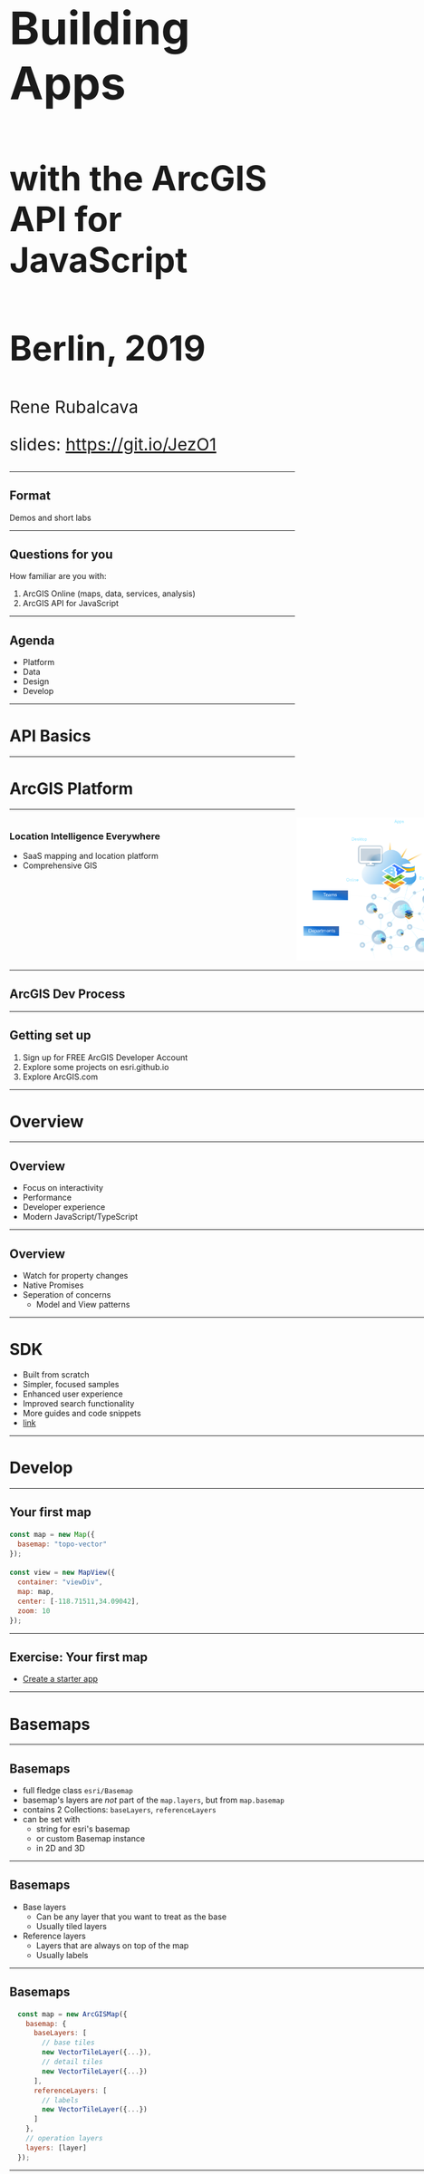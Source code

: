 <!-- .slide: class="title" -->

<!-- .slide: data-background="./images/bg-1.png" -->
<!-- .slide: class="title" -->

<h1 style="text-align: left; font-size: 80px;">Building Apps</h1>
<h2 style="text-align: left; font-size: 60px;">with the ArcGIS API for JavaScript</h2>
<h2 style="text-align: left; font-size: 60px;">Berlin, 2019</h2>
<p style="text-align: left; font-size: 30px;">Rene Rubalcava</p>
    <p style="text-align: left; font-size: 30px;">slides: <a href="https://git.io/JezO1" target="_blank">https://git.io/JezO1</a></p>

<!--
Learn how to use ArcGIS API for JavaScript to build high-performing, engaging web applications. This course introduces the classes available in the API and how to use them in a JavaScript-based web application. You will also learn how to enhance your applications by incorporating ready-to-use content and ArcGIS services.

Prerequisites: Students are expected to be fairly comfortable and experienced with the basics of the JavaScript language at least at the intermediate level.
-->

---

<!-- .slide: class="agenda" -->

## Format

Demos and short labs

---

## Questions for you

How familiar are you with:

1. ArcGIS Online (maps, data, services, analysis)
2. ArcGIS API for JavaScript

---

<!-- .slide: class="agenda" -->

## Agenda

- Platform
- Data
- Design
- Develop

---

<!-- .slide: class="section" -->

# API Basics

---

<!-- .slide: class="section" -->

# ArcGIS Platform

---

<div style="width: 100%; display: table;">
    <div style="display: table-row">
    <div style="width: 60%; float: left;"> 
   <h3> Location Intelligence Everywhere </h3>
   <ul>
  <li>SaaS mapping and location platform</li>
  <li>Comprehensive GIS</li>
</ul>
     </div>
    <div style="width: 40%; float: right;"> 
        <img src="images/platform.png" alt="Platform" >
    </div>
    
</div>

---

## ArcGIS Dev Process

---

## Getting set up

1. Sign up for FREE ArcGIS Developer Account
2. Explore some projects on esri.github.io
3. Explore ArcGIS.com

---

<!-- .slide: class="section" -->

# Overview

---

## Overview

- Focus on interactivity
- Performance
- Developer experience
- Modern JavaScript/TypeScript

---

## Overview

- Watch for property changes
- Native Promises
- Seperation of concerns
  - Model and View patterns

---

# SDK
- Built from scratch
- Simpler, focused samples
- Enhanced user experience
- Improved search functionality
- More guides and code snippets
- [link](https://developers.arcgis.com/javascript/)

---

<!-- .slide: class="section" -->

# Develop

---

## Your first map

```js
const map = new Map({
  basemap: "topo-vector"
});

const view = new MapView({
  container: "viewDiv",
  map: map,
  center: [-118.71511,34.09042],
  zoom: 10
});
```

---

## Exercise: Your first map

- [Create a starter app](https://developers.arcgis.com/javascript/latest/guide/create-a-starter-app/)

---

<!-- .slide: class="section" -->

# Basemaps

---

## Basemaps

- full fledge class `esri/Basemap`
- basemap's layers are _not_ part of the `map.layers`, but from `map.basemap`
- contains 2 Collections: `baseLayers`, `referenceLayers`
- can be set with
  - string for esri's basemap
  - or custom Basemap instance
  - in 2D and 3D

---

## Basemaps

- Base layers
  - Can be any layer that you want to treat as the base
  - Usually tiled layers
- Reference layers
  - Layers that are always on top of the map
  - Usually labels

---

## Basemaps

```js
  const map = new ArcGISMap({
    basemap: {
      baseLayers: [
        // base tiles
        new VectorTileLayer({...}),
        // detail tiles
        new VectorTileLayer({...})
      ],
      referenceLayers: [
        // labels
        new VectorTileLayer({...})
      ]
    },
    // operation layers
    layers: [layer]
  });
```

---

## Basemap
- `basemap` as a string, creation of the appropriated Basemap instance

```js
const map = new Map({
  basemap: 'topo'
});

map.basemap = 'streets';
```

- `basemap` as an instance of `Basemap`

```js
const map = new Map({/*...*/});

const toner = {
  baseLayers: [
    new WebTiledLayer({
      urlTemplate: '...'
    })
  ]
};

map.basemap = toner;
```

---

- `basemap` is loaded from a `WebMap`

```js
const map = new ArcGISMap({
  basemap: {
    portalItem: {
      id: "8d91bd39e873417ea21673e0fee87604"
    }
  }
});
```

---

## Basemaps

<iframe height="600" style="width: 100%;" scrolling="no" title="Basemap LayerList" src="https://codepen.io/odoe/embed/preview/QWWpxZv?height=300&theme-id=31222&default-tab=js,result" frameborder="no" allowtransparency="true" allowfullscreen="true">
  See the Pen <a href='https://codepen.io/odoe/pen/QWWpxZv'>Basemap LayerList</a> by Rene Rubalcava
  (<a href='https://codepen.io/odoe'>@odoe</a>) on <a href='https://codepen.io'>CodePen</a>.
</iframe>

---

## Exercise: Basemaps

- [Select a basemap](https://developers.arcgis.com/javascript/latest/guide/select-a-basemap/)

---

<!-- .slide: class="section" -->

# API Fundamentals

---

## Properties watching

- Direct benefits:
 - remove inconsistancies between constructor, getter, setter functions, events
 - one convention everywhere. _"just need to know what properties for a class"_
 - Single object constructor
 - Leaner SDK: we doc only the properties, the rest is convention

---

## Properties watching

```javascript
const map = new Map(...);
const view = new MapView({ map: map });

// watch for view scale updates
view.watch('scale', (newValue, oldValue, property, target) => {
  console.log(newValue, oldValue, property, target);
})

// chain watching
map.watch('basemap.title', (value) => {
  console.log(value);
});
map.basemap = 'topo';
```

---

- watchUtils

<iframe height='600' scrolling='no' title='watchUtils' src='//codepen.io/odoe/embed/preview/oeGmQN/?height=600&theme-id=31222&default-tab=js,result' frameborder='no' allowtransparency='true' allowfullscreen='true' style='width: 100%;'>See the Pen <a href='https://codepen.io/odoe/pen/oeGmQN/'>watchUtils</a> by Rene Rubalcava (<a href='https://codepen.io/odoe'>@odoe</a>) on <a href='https://codepen.io'>CodePen</a>.
</iframe>

---

## Unified Object Constructor

```js
require([
  'esri/Map',
  'esri/Basemap',
  'esri/core/Collection',
  'esri/layers/TileLayer'
],
function(
  Map,
  Basemap,
  Collection,
  TileLayer
) {
  const map = new Map({
    basemap: new Basemap({
      baseLayers: new Collection([
        new TileLayer({ url: url })
      ])
    })
  });
});
```

---

## Autocast

```js
require([
  'esri/Map',
  'esri/layers/TileLayer',
  'esri/views/MapView'
],
function(
  Map,
  TileLayer,
  MapView
) {
  const map = new Map({
    basemap: {
      baseLayers: [
        new TileLayer({ url: url })
      ]
    }
  });

  const view = new MapView({
    map: map,
    container: 'viewDiv',

    extent: {
      xmin: -180, xmax: 180,
      ymin: -80, ymax: -80,
      spatialReference: 4326
    }
  });
});
```

---

## Autocast

```js
  // 3.x
  new SimpleMarkerSymbol(SimpleMarkerSymbol.STYLE_SQUARE, 10,
    new SimpleLineSymbol(SimpleLineSymbol.STYLE_SOLID,
    new Color([255,0,0]), 4),
    new Color([255,255,255,0.25]));

  // 4.x
  {
    type: "simple",
    style: 'square',
    color: 'red',
    size: 10,

    outline: {
      color: 'rgba(255, 255, 255, 0.5)'
      width: 4
    }
  };
```

---

## More Autocast

```js
const marker = {
  type: "simple-marker",
  style: 'square',
  color: 'red',
  size: 10,

  outline: {
    color: 'rgba(255, 255, 255, 0.5)'
    width: 4
  }
};

const pointGraphic = new Graphic({
  geometry: {
    type: "point", // autocasts as new Point()
    longitude: -71.2643,
    latitude: 42.0909
  },
  symbol: marker // autocasts as new SimpleMarkerSymbol()
});
```

---

## Collection

 - Array-_like_ Container
 - in house methods `add` / `remove` ...
 - array methods `forEach` / `map` ...
 - newer array methods `find` / `findIndex`...
 - used for layers, used for layers in Basemap, used for graphics...

```js
const collection = new Collection([1, 2, 3]);
collection.add(5);
collection.addMany([6, 7]);
collection.forEach((item) => {
  console.log(item);
});
const even = collection.filter((item) => {
  return (item % 2) === 0;
});
collection.forEach((item) => {
  console.log(item);
});
```

---

## Collection

 - Emit `"change"` events when something is added/removed/moved

```js
const collection = new Collection([1, 2, 3]);
collection.on("change", (event) => {
  console.log("added", event.added);
  console.log("moved", event.moved);
  console.log("removed", event.removed);
});
collection.add(5);
collection.addMany([6, 7]);
collection.shift();
collection.pop();
```

---

## Collection

 - Autocasting Support

```js
const PointCollection = Collection.ofType(Point);
const pointCollection = new PointCollection();

pointCollection.add([-100,40]);
pointCollection.add({ x: -100, y: 41 });


const point = pointCollection.getItemAt(0);
//point.x = -100; point.y = 40
```

---

## Collection

<iframe height='600' scrolling='no' title='Collection' src='//codepen.io/odoe/embed/preview/MQWLwO/?height=600&theme-id=31222&default-tab=js,result' frameborder='no' allowtransparency='true' allowfullscreen='true' style='width: 100%;'>See the Pen <a href='https://codepen.io/odoe/pen/MQWLwO/'>Collection</a> by Rene Rubalcava (<a href='https://codepen.io/odoe'>@odoe</a>) on <a href='https://codepen.io'>CodePen</a>.
</iframe>

---

<!-- .slide: class="section" -->


# Layers and LayerViews

- Number of layers you could use
- FeatureLayer most prominent
  - Highly optimized
- Entire Map is WebGL

---

## Layers
- `map.layers` contains operational layers
- `map.allLayers` contains all layers including basemaps
- Similar to `Map` and `View`, `Layer` contains features and how to draw, but rendered with `LayerView`

---

## GraphicsLayer
- Simplest layer to work with
- A "bag-o-graphics"
- Does not support renderers

---

## GraphicsLayer
```js
const graphicsLayer = new GraphicsLayer({
  graphics: [graphic1, graphic2, graphic3]
});

// add a single graphic
graphicsLayer.add(graphic4);
// add an array of graphics
graphicsLayer.addMany([graphic5, graphic6, graphic7]);
```

---

## GraphicsLayer - create a Graphic
```js
const graphic = new Graphic({
  attributes: {
    id: 1,
    city: "Los Angeles"
  },
  geometry: {
    type: "point",
    x: xValue,
    y: yValue
  },
  symbol: {
    type: 'simple-marker',
    style: 'circle',
    color: 'red',
    size: 10,
    outline: {
      color: 'rgba(255, 255, 255, 0.5)'
      width: 4
    }
  },
  popupTemplate: {
    title: "My Awesome Graphic!",
    content: "{*}" // display all fields
  }
});
// add it to graphicsLayer
graphicsLayer.add(graphic);
```

---

## FeatureLayer
- Versatile and widely used in ArcGIS Platform
- Supports renderers
- Can be queried
- Feature Tiles and optimized cache

---

## FeatureLayer
```javascript
// Create via URL
const featureLayer = new FeatureLayer({
  url: "http://services6.arcgis.com/m3L8QUZ93HeaQzKv/arcgis/rest/services/BeerAndBurgerJoints/FeatureServer/0"
});
// Create via a Portal item
const featureLayer = new FeatureLayer({
  portalItem: {
    id: "b126510e440744169943fd8ccc9b0c4e"
  }
});
```

---

## FeatureLayer - FeatureCollection

```javascript
const featureLayer = new FeatureLayer({
  objectIdField: "item_id",
  geometryType: "point",
  // Define the fields of the graphics in the FeatureLayer
  fields: [{
    name: "item_id",
    alias: "Item ID",
    type: "oid"
  }, {
    name: "description",
    alias: "Description",
    type: "string"
  }, {
    name: "title",
    alias: "Title",
    type: "string"
  }],
  // Define a renderer for the layer
  renderer: {
    type: "simple",
    symbol: {
      type: 'simple-marker',
      style: 'circle',
      color: 'red',
      size: 10,
      outline: {
        color: 'rgba(255, 255, 255, 0.5)'
        width: 4
      }
    }
  },
  popupTemplate: {
    title: "{title}",
    content: "{description}"
  },
  // This is a collection of Graphics
  source: [graphic1, graphic2, graphic3]
});
```

---

## FeatureLayer - Improved Performance
- WebGL and Optimized Fetching of Data

---

## FeatureLayer - Optimized Fetching of Data
![webgl tiles](./images/featurelayer-webgl-tiles.png)

---

## FeatureLayer - WebGL
- Combined with WebGL, _big boost in performance_
- Display hundres of thousands of features

---

<iframe height='600' scrolling='no' title='WebGL FeatureLayer' src='//codepen.io/odoe/embed/preview/zEOZKz/?height=600&theme-id=31222&default-tab=js,result' frameborder='no' allowtransparency='true' allowfullscreen='true' style='width: 100%;'>See the Pen <a href='https://codepen.io/odoe/pen/zEOZKz/'>WebGL FeatureLayer</a> by Rene Rubalcava (<a href='https://codepen.io/odoe'>@odoe</a>) on <a href='https://codepen.io'>CodePen</a>.
</iframe>

---

## Exercise - Add layers to a map

- [Add layers to a map](https://developers.arcgis.com/javascript/latest/guide/add-layers-to-a-map/)

---

## CSVLayer
```js
const url = "http://earthquake.usgs.gov/earthquakes/feed/v1.0/summary/2.5_week.csv";
urlUtils.addProxyRule({
 urlPrefix: "earthquake.usgs.gov",
 proxyUrl: "/proxy/proxy.php"
});

const csvLayer = new CSVLayer({
 url: url,
 copyright: "USGS Earthquakes"
});
map.add(csvLayer);
```

---

<iframe height='600' scrolling='no' title='CSVLayer' src='//codepen.io/odoe/embed/preview/ZRKaJN/?height=600&theme-id=31222&default-tab=html,result' frameborder='no' allowtransparency='true' allowfullscreen='true' style='width: 100%;'>See the Pen <a href='https://codepen.io/odoe/pen/ZRKaJN/'>CSVLayer</a> by Rene Rubalcava (<a href='https://codepen.io/odoe'>@odoe</a>) on <a href='https://codepen.io'>CodePen</a>.
</iframe>

---

## GroupLayer
- Ability to organize layers
- Can customize layer visibility

---

## GroupLayer

<iframe height='600' scrolling='no' title='WatLayers' src='//codepen.io/odoe/embed/preview/JrdXqe/?height=300&theme-id=31222&default-tab=js,result&embed-version=2' frameborder='no' allowtransparency='true' allowfullscreen='true' style='width: 100%;'>See the Pen <a href='https://codepen.io/odoe/pen/JrdXqe/'>WatLayers</a> by Rene Rubalcava (<a href='https://codepen.io/odoe'>@odoe</a>) on <a href='https://codepen.io'>CodePen</a>.
</iframe>

---

## ImageryLayer

- For displaying Image Services
- Support for [pixel filtering](https://developers.arcgis.com/javascript/latest/api-reference/esri-layers-ImageryLayer.html#pixelFilter), [rendering rules](https://developers.arcgis.com/javascript/latest/api-reference/esri-layers-ImageryLayer.html#renderingRule), and [mosaic rules](https://developers.arcgis.com/javascript/latest/api-reference/esri-layers-ImageryLayer.html#mosaicRule)

---

## ImageryLayer - Simple

```js
const layer = new ImageryLayer({
  url: "https://sampleserver6.arcgisonline.com/arcgis/rest/services/NLCDLandCover2001/ImageServer",
  format: "jpgpng" // server exports in either jpg or png format
});
```

---

## ImageryLayer - Pixel Filter

```js
function colorize(pixelData) {
  if (pixelData === null || pixelData.pixelBlock === null ||
    pixelData.pixelBlock.pixels === null) {
    return;
  }
  // The pixelBlock stores the values of all pixels visible in the view
  pixelBlock = pixelData.pixelBlock;
  // Get the min and max values of the data in the current view
  minValue = pixelBlock.statistics[0].minValue;
  maxValue = pixelBlock.statistics[0].maxValue;
  // The pixels visible in the view
  const pixels = pixelBlock.pixels;
  // The number of pixels in the pixelBlock
  const numPixels = pixelBlock.width * pixelBlock.height;
  // Calculate the factor by which to determine the red and blue
  // values in the colorized version of the layer
  factor = 255.0 / (maxValue - minValue);
  // Get the pixels containing temperature values in the only band of the data
  const tempBand = pixels[0];
  // Create empty arrays for each of the RGB bands to set on the pixelBlock
  const rBand = [];
  const gBand = [];
  const bBand = [];
  // Loop through all the pixels in the view
  for (i = 0; i < numPixels; i++) {
    // Get the pixel value (the temperature) recorded at the pixel location
    const tempValue = tempBand[i];
    // Calculate the red value based on the factor
    const red = (tempValue - minValue) * factor;
    // Sets a color between blue (coldest) and red (warmest) in each band
    rBand[i] = red;
    gBand[i] = 0;
    bBand[i] = 255 - red;
  }
  // Set the new pixel values on the pixelBlock
  pixelData.pixelBlock.pixels = [rBand, gBand, bBand];
  pixelData.pixelBlock.pixelType = "U8"; // U8 is used for color
}
```

---

## ImageryLayer - Mosaic Rule & Rendering Function

```js
const rf = new RasterFunction({
  functionName: "None" // let's us access temperature value per pixel
});

const dimInfo = []; // Define dimensional definition as array

// Multidimensional information of image service can be viewed at thisService/multiDimensionalInfo
// DEPTH: show only temperatures at sea surface
dimInfo.push(new DimensionalDefinition({
  variableName: "water_temp",
  dimensionName: "StdZ", // Water depth
  values: [0], // Sea surface or 0ft
  isSlice: true
}));
// TIME: only show temperatures for the week of April 7, 2014
dimInfo.push(new DimensionalDefinition({
  variableName: "water_temp",
  dimensionName: "StdTime", // time temp was recorded
  values: [1396828800000], // Week of April 7, 2014
  isSlice: true
}));

const mr = new MosaicRule({
  multidimensionalDefinition: dimInfo
});
```

---

## ImageryLayer - Put it together

```js
const layer = new ImageryLayer({
  url: url,
  renderingRule: rf,
  pixelFilter: colorize,
  mosaicRule: mr,
  // The popup will display the temperature at the clicked location
  popupTemplate: {
    title: "Sea Surface Temperature",
    content: "{Raster.ServicePixelValue}° Celsius"
  }
});
```

---

## MapImageLayer

- Display layers and sublayers from Map Services
- Map Service can export map image given a bounding box
- Simplified API for dynamic layer infos
  - sublayers

---

## MapImageLayer

```javascript
const layer = new MapImageLayer({
  url: "https://sampleserver6.arcgisonline.com/arcgis/rest/services/USA/MapServer",
  sublayers: [
  {
    id: 0,
    visible: true
  },
  {
    id: 1,
    visible: true
  },
  {
    id: 2,
    visible: true,
    definitionExpression: "pop2000 > 1000000"
  },
  {
    id: 3,
    visible: false
  }]
});
```

---

## MapImageLayer

<iframe height='600' scrolling='no' title='4.5 - MapImageLayer' src='//codepen.io/odoe/embed/preview/eGVeWY/?height=300&theme-id=31222&default-tab=js,result&embed-version=2' frameborder='no' allowtransparency='true' allowfullscreen='true' style='width: 100%;'>See the Pen <a href='https://codepen.io/odoe/pen/eGVeWY/'>4.5 - MapImageLayer</a> by Rene Rubalcava (<a href='https://codepen.io/odoe'>@odoe</a>) on <a href='https://codepen.io'>CodePen</a>.
</iframe>

---

## MapImageLayer

- Increibly powerful and flexible
- Simplified API makes it easy to use
- Fast for large datasets

---

## TileLayer

- For _cached_ map services
- Faster than `MapImageLayer`
- Not dynamic

---

## TileLayer

```js
const transportationLyr = new TileLayer({
  url: "https://server.arcgisonline.com/ArcGIS/rest/services/Reference/World_Transportation/MapServer",
  id: "streets",
  visible: false
});
```

---

## WebTileLayer

- For use with _non-ArcGIS_ Server map tiles
- Define the `level`, `column`, and `row` for map tiles

---

## WebTileLayer

```js
const tiledLayer = new WebTileLayer({
  urlTemplate: "http://{subDomain}.tile.stamen.com/toner/{level}/{col}/{row}.png",
  subDomains: ["a", "b", "c", "d"],
  copyright: "Map tiles by <a href=\"http://stamen.com/\">Stamen Design</a>, " +
    "under <a href=\"http://creativecommons.org/licenses/by/3.0\">CC BY 3.0</a>. " +
    "Data by <a href=\"http://openstreetmap.org/\">OpenStreetMap</a>, " +
    "under <a href=\"http://creativecommons.org/licenses/by-sa/3.0\">CC BY SA</a>."
});
```

---

<iframe height='600' scrolling='no' title='WebTileLayer' src='//codepen.io/odoe/embed/preview/boXKjP/?height=600&theme-id=31222&default-tab=js,result' frameborder='no' allowtransparency='true' allowfullscreen='true' style='width: 100%;'>See the Pen <a href='https://codepen.io/odoe/pen/boXKjP/'>WebTileLayer</a> by Rene Rubalcava (<a href='https://codepen.io/odoe'>@odoe</a>) on <a href='https://codepen.io'>CodePen</a>.
</iframe>

---

## VectorTileLayer

- Similar to `WebTileLayer`, but with vector data, not raster data
- Served in `.pbf` format
- Three parts
  - tiles
  - style file
  - index file

---

## VectorTileLayer

- Style file contains URL info for tiles, sprites, and glyphs

```js
const vtlLayer = new VectorTileLayer({
  // URL to the style of vector tiles
  url: "https://www.arcgis.com/sharing/rest/content/items/bf79e422e9454565ae0cbe9553cf6471/resources/styles/root.json"
});
```

---

## LayerViews

- `LayerViews` renders the layers on the view.
- [LayerView](https://developers.arcgis.com/javascript/latest/api-reference/esri-views-layers-LayerView.html) has limited API so far.
- give info about layer rendering
 - 3.x: `Layer.suspended` now `LayerView.suspended` 
- will give access to data displayed on the screen
 - Features
 - Elevation data
- ability to override properties from the layer
 - visibility
 - renderer
 - ...

---

## LayerViews

- access a layerview with [`View.whenLayerView()`](https://developers.arcgis.com/javascript/latest/api-reference/esri-views-View.html#whenLayerView) 

```js
  const map = new Map({
    basemap: 'topo'
  });
  const mapView = new MapView({
    map: map,
    container: 'mapDiv'
  });

  const layer = new FeatureLayer(...)
  map.add(layer);

  view.whenLayerView(layer)
    .then(layerView => {
      layerView.visible = false
    });
```
- or [`View.allLayerViews`](https://developers.arcgis.com/javascript/latest/api-reference/esri-views-View.html#allLayerViews) 

---

## LayerViews

- FeatureLayer and LayerViews can be queried
- `featureLayer.queryFeatures()` - query features on the service
- `featureLayerView.queryFeatures()` - query features displayed in the view

---

## LayerViews

```js
view.whenLayerView(fLayer)
.then(function(layerView) {
  const query = new Query();
  query.geometry = view.extent;
  layerView.queryFeatures(q).then(features => {
    // do something with features
  });
});
```

---

<!-- .slide: class="section" -->

## [Query LayerView - Exercise](https://codepen.io/odoe/pen/KXYrQx?editors=0010)

## [Query LayerView - Solution](https://codepen.io/odoe/pen/vJdVpQ?editors=0010)

---

<!-- .slide: class="section" -->

# Visualizations

---

## Basic Visualizations

- `SimpleRenderer` for basic visualizations

```js
const citiesRenderer = {
  type: "simple",
  symbol: {
    type: "simple",
    size: 10,
    color: "#FF4000",
    outline: {
      color: [255, 64, 0, 0.4],
      width: 7
    }
  })
};
```

---

- Unique Values

<iframe height='600' scrolling='no' title='unique-values' src='https://developers.arcgis.com/javascript/latest/sample-code/sandbox/index.html?sample=visualization-location-types' frameborder='no' allowtransparency='true' allowfullscreen='true' style='width: 100%;'>
</iframe>

---

- Class Breaks

<iframe height='600' scrolling='no' title='class-breaks' src='https://developers.arcgis.com/javascript/latest/sample-code/sandbox/index.html?sample=visualization-classbreaks' frameborder='no' allowtransparency='true' allowfullscreen='true' style='width: 100%;'>
</iframe>

---

- SmartMapping Class Breaks

<iframe height='600' scrolling='no' title='smartmapping-class-breaks' src='https://developers.arcgis.com/javascript/latest/sample-code/sandbox/index.html?sample=visualization-sm-classbreaks' frameborder='no' allowtransparency='true' allowfullscreen='true' style='width: 100%;'>
</iframe>

---

- SmartMapping Relationship

<iframe height='600' scrolling='no' title='smartmapping-relationship' src='https://developers.arcgis.com/javascript/latest/sample-code/sandbox/index.html?sample=visualization-sm-relationship' frameborder='no' allowtransparency='true' allowfullscreen='true' style='width: 100%;'>
</iframe>

---

- Arcade

<iframe height='600' scrolling='no' title='arcade' src='https://developers.arcgis.com/javascript/latest/sample-code/sandbox/index.html?sample=visualization-arcade' frameborder='no' allowtransparency='true' allowfullscreen='true' style='width: 100%;'>
</iframe>

---

<!-- .slide: class="section" -->

## Exercise - Visualizations

 -[Style a FeatureLayer](https://developers.arcgis.com/labs/develop/javascript/style-a-feature-layer/)

---

<!-- .slide: class="section" -->

# Popup / Feature Widget

---

## Popups

- First entry point to detailed data

```js
// basic popup
const featureLayer = new FeatureLayer({
  url: "https://sampleserver6.arcgisonline.com/arcgis/rest/services/Census/MapServer/3",
  outFields: ["*"],
  popupTemplate: {
    title: "Name: {STATE_NAME}",
    // bad habit, be more specific
    // to be more performant
    content: "{*}"
  }
});
```

---

## Popups - Fields and Aliases

- First entry point to detailed data

```js
content: [
  {
    type: "fields",
    fieldInfos: [
      {
        fieldName: "POP2000",
        visible: true,
        label: "Population for year 2000",
        format: {
          places: 0,
          digitSeparator: true
        }
      },
      {
        fieldName: "POP2007",
        visible: true,
        label: "Population for year 2007",
        format: {
          places: 0,
          digitSeparator: true
        }
      }  
    ]
  }
]
```

---

## Popups - Fields and Aliases

- Format dates

```js
{
  fieldName: "FAKEDATE",
  visible: true,
  label: "Fake Date Field",
  format: {
    dateFormat: "short-date"
  }
}
```

---

## Popups - Fields and Aliases

- Custom content

```js
const featureLayer = new FeatureLayer({
  url: "https://sampleserver6.arcgisonline.com/arcgis/rest/services/Census/MapServer/2",
  outFields: ["*"],
  popupTemplate: {
    title: "Name: {STATE_NAME}",
    content: `
      <section>
        <h4>{STATE_ABBR}</h4>
        <hr />
        <ul>
          <li>Year 2000 Pop: {POP2000}</li>
          <li>Year 2007 Pop: {POP2007}</li>
          <li>Total Households: {HOUSEHOLDS}</li>
        </ul>
      </section>
    `
  }
});
```

---

## Popups - MediaInfos

- Charts

```js
{
  type: "media",
  mediaInfos: [
    {
      title: "<b>Population</b>",
      type: "column-chart",
      caption: "",
      value: {
        theme: "BlueDusk",
        fields: [ "POP2000", "POP2007" ]
      }
    }
  ]
}
```

---

## Popups - Custom actions

```js
// PopupTemplate
{
  title: '{Name}',
  content: '{*}',
  actions: [{
      id: 'alcohol-details',
      className: 'esri-icon-description',
      title: 'Events'
  }]
}
```

---

## Popups - Custom actions

```js
view.popup.viewModel.on("trigger-action", function(event) {
  const action = event.action;
  if (action.id === "customer-details") {
    const attributes = view.popup.viewModel.selectedFeature.attributes;
    const customerGroup = attributes.CUSTOMER_GROUP;
    esriRequest(customAPIURL, {
      query: {
        group: customerGroup
      },
      responseType: "json"
    })
    .then(function(response ) {
      // parse response data and update popup content
    })
    .otherwise(function() {
      console.log(error);
    });
  }
});
```
---

## Popups - Asynchronous

```js
  const countiesLayer = new FeatureLayer({
    ...
    popupTemplate: {
      title: "County of {NAME}",
      content() {
        return asynchronousMethod();
      }
    }
  });
```

---

<iframe height='600' scrolling='no' title='Popup Content with Promise' src='//codepen.io/odoe/embed/preview/yRvEMW/?height=600&theme-id=31222&default-tab=js,result' frameborder='no' allowtransparency='true' allowfullscreen='true' style='width: 100%;'>See the Pen <a href='https://codepen.io/odoe/pen/yRvEMW/'>Popup Content with Promise</a> by Rene Rubalcava (<a href='https://codepen.io/odoe'>@odoe</a>) on <a href='https://codepen.io'>CodePen</a>.
</iframe>

---

## Feature Widget

---

<iframe height="600" style="width: 100%;" scrolling="no" title="Feature Widget Fun" src="https://codepen.io/odoe/embed/preview/XPgeyg?height=600&theme-id=31222&default-tab=js,result" frameborder="no" allowtransparency="true" allowfullscreen="true">
  See the Pen <a href='https://codepen.io/odoe/pen/XPgeyg'>Feature Widget Fun</a> by Rene Rubalcava
  (<a href='https://codepen.io/odoe'>@odoe</a>) on <a href='https://codepen.io'>CodePen</a>.
</iframe>

---

<!-- .slide: class="section" -->

# Exercise - Configure a Popup

- [Configure a Popup](https://developers.arcgis.com/javascript/latest/guide/configure-pop-ups/)

---

## Promises

- All asynchronous methods return a promise, less [events](https://developers.arcgis.com/javascript/jsapi/querytask-amd.html#events)
- The basic pattern looks like this:

```js
  someAsyncFunction()
    .then(resolvedVal => {
      //This is called when the promise resolves
      console.log(resolvedVal);  //logs the value the promise resolves to
    })
    .catch(error => {
      //This function is called when the promise is rejected
      console.error(error);  //logs the error message
    })
```

---

## Promises

- Classes may be Promise
 - Load resources
 - Asychronously initialized `Layer`, `WebMap`, `WebScene`, `View`
 - `view.then()` replaces `map.on('load', ...)`

```js
const map = new Map({...})

view = new SceneView({
  map: map,
  //...
});

view.when(() => {
  // the view is ready to go
});
```

---

## Promises

```js
view.when(() => {
  return view.whenLayerView(map.findLayerById("awesomeLayer"));
})
.then(layerView => {
  return watchUtils.whenFalseOnce(layerView, "updating");
})
.then(({ target: layerView })=> {
  return layerView.queryFeatures();
})
.then(doSomethingWithFeatures)
.catch(errorHandler);
```

---

# Query FeatureLayer

---

## Queries

- `layer.queryFeatures()` sends request to service (could be more accurate)
- `layerView.queryFeatures()` uses local data to make requests (faster)

---

## Queries

```js
// get query with filters already defined
const query = layer.createQuery();
query.where = whereClause;
layer.queryFeatures(query);
```

---

## Queries

- Client-side SQL engine
- Support for basic queries and statistical queries
  - Support for [having](https://developers.arcgis.com/javascript/latest/api-reference/esri-tasks-support-Query.html#having) conditional clause
- Same queries can be used for services or local

---

```js
query.outStatistics = [{
  onStatisticField: "CUSTOMERS",
  outStatisticFieldName: "avg_customers",
  statisticType: "avg"
}, {
  onStatisticField: "RATING",
  outStatisticFieldName: "min_rating",
  statisticType: "min"
}, {
  onStatisticField: "1=1",
  outStatisticFieldName: "total_businesses",
  statisticType: "count"
}];
query.groupByFieldsForStatistics = [ "region" ];
query.having = "AVG(CUSTOMERS) >= 1,000 AND MIN(RATING) >= 3";

// query the above stats for all regions where
// the average number of daily customers per business is
// greater than 1,000 and the minimum customer rating
// for a business within the region is 3
layer.queryFeatures(query).then(displayResults);
```

---

<!-- .slide: class="section" -->

# Exercise - Query a FeatureLayer

- [Query a FeatureLayer](https://developers.arcgis.com/labs/develop/javascript/query-a-feature-layer/)

---

# Filter/Effects

- [FeatureFilter](https://developers.arcgis.com/javascript/latest/api-reference/esri-views-layers-support-FeatureFilter.html)
- [FeatureEffect](https://developers.arcgis.com/javascript/latest/api-reference/esri-views-layers-support-FeatureEffect.html)

---

## FeatureFilter

- Allow you to apply filters to client side data in layerviews
- API looks like a Query, but only applies to client-side data
- Performant
- Powerful for interactive applications

---

```js
featureLayerView.filter = new FeatureFilter({
  where: "percentile >= 30",
  geometry: filterPolygon,
  spatialRelationship: "contains",
  distance: 10,
  units: "miles"
});
```

---

## FeatureEffect

- Use with FeatureFilter to emphasize/deemphasize features
- Can include or exclude results, or _both_
- Take interactive applications to new level
- Effects based on [CSS filters](https://developer.mozilla.org/en-US/docs/Web/CSS/filter)

---

```js
// apply feature effect to features that do not
// meet the filter requirements
 featureFilter = {
  // autocasts to FeatureFilter
  geometry: filterGeometry,
  spatialRelationship: geometryRel,
  distance: distance,
  units: unit
};
// set effect on excluded features
// make them gray and transparent
if (featureLayerView) {
  featureLayerView.effect = {
    filter: featureFilter,
    excludedEffect: "grayscale(100%) opacity(30%)"
  }
}
```

---

## Feature Widget Filter Fun

<iframe height="600" style="width: 100%;" scrolling="no" title="Tooltip, Filter, and Effect" src="https://codepen.io/odoe/embed/preview/eoOvPj?height=600&theme-id=31222&default-tab=js,result" frameborder="no" allowtransparency="true" allowfullscreen="true">
  See the Pen <a href='https://codepen.io/odoe/pen/eoOvPj'>Tooltip, Filter, and Effect</a> by Rene Rubalcava
  (<a href='https://codepen.io/odoe'>@odoe</a>) on <a href='https://codepen.io'>CodePen</a>.
</iframe>

---

## Exercise - Filter a FeatureLayer

- [Filter a FeatureLayer](https://developers.arcgis.com/javascript/latest/guide/filter-a-feature-layer/)

---

<!-- .slide: class="section" -->

# Portal API

---

## Portal API

- [redesigned API](https://developers.arcgis.com/javascript/latest/api-reference/esri-portal-Portal.html)
- access portal information: basemaps, featuring content
- query items, users, groups
- loading items like layers, webmap and webscene
- creating, deleting and updating items

---

## Portal API

```js
const portal = new Portal();

// Setting authMode to immediate signs the user in once loaded
portal.authMode = 'immediate';

// Once loaded, user is signed in
portal.load()
  .then(() => {
    // Create query parameters for the portal search
    const queryParams = new PortalQueryParams({
      query: 'owner:' + portal.user.username,
      sortField: 'numViews',
      sortOrder: 'desc',
      num: 20
    });

    // Query the items based on the queryParams created from portal above
    portal.queryItems(queryParams).then(createGallery);
  });
```

- [demo](https://developers.arcgis.com/javascript/latest/sample-code/sandbox/sandbox.html?sample=portalitem-dragndrop)

---

## Portal API

```js
const promise = Layer.fromPortalItem({
  portalItem: {
    id: '8444e275037549c1acab02d2626daaee',
    portal: {
      url: 'https://myorg.maps.argis.com'
    }
  }
})
.then(layer => {
  // Adds the layer to the map once it loads
  map.add(layer);
})
.otherwise(error => {
  //handle the error
});
```

- [Sample](https://developers.arcgis.com/javascript/latest/sample-code/sandbox/sandbox.html?sample=layers-portal)

---

## Exercise - Add layer by portal item

- [Add a layer from an item](https://developers.arcgis.com/javascript/latest/guide/add-a-layer-from-an-item/)

---

## Loadable

- brings better control, and scheduling of loading resources.
- extension of `esri/core/Promise`
- in 3.x, instanciating a layer loads it. in 4.x, it's an explicit call
- the views automatically loads the map and its layers

---

## Loadables

- `WebMap` / `WebScene` need to load:
 - the portal item
 - the layer module
 - the layer's item
- `MapView` / `SceneView` need to load:
 - the map
 - the layers

---

In a single page application, get a feature from a FeatureLayer from a WebMap without displaying it, ASAP!

```js
  const webmap = new WebMap({
    portalItem: {
      id: 'affa021c51944b5694132b2d61fe1057'
    }
  });

  webmap.load()
    .then(() => {
      return webmap.getLayer('myFeatureLayerId').load();
    })
    .then(featureLayer => {
      return featureLayer.queryFeatures({
        where: 'OBJECTID = 1'
      });
    })
    .then(({ features }) => {
      displayDetails(features[0]);
    })
    .catch(error => {
      console.error(error);
    });
```

---

<!-- .slide: class="section" -->

# [Create a 2D Map](https://developers.arcgis.com/labs/javascript/add-layers-to-a-map/index.html)
 - Same exercise as before
 - Watch for view center to change

---

<!-- .slide: class="section" -->

# Map and View architecture

---


## Map and View architecture

- One of the starting point of 4: bring 3D
- Completely different rendering system
- Isolate the 2D rendering from the 3D one

---

## Map and View architecture

![Map&View](images/api-diagram-0b.png)

---

## Map and View architecture

![Map&View](images/api-diagram-1.png)

---

## Map and View architecture

![Map&View](images/api-diagram-2.png)

---

## MapView and SceneView - multiple views

```js
  const map = new Map({
    basemap: 'topo',
    layers: [
      new ArcGISDynamicLayer(...)
    ]
  });

  const mapView = new MapView({
    map: map,
    container: 'mapDiv'
  });

  const sceneView = new SceneView({
    map: map,
    container: 'sceneDiv'
  });
```

---

## WebMaps

- Create directly from a WebMap id
- Using new `WebMap` module

---

## WebMaps

```js
const webmap = new WebMap({
  portalItem: {
    id: "2dfaf8bdb45a4dcf8511a849e4583873"
  }
});

const view = new MapView({
  map: webmap,
  container: "viewDiv"
});
```

---

## WebMaps

- Maps are just containers of data
- No display capabilities
- Can load data before it is displayed
- Can have multiple WebMaps, lazy-load as needed

---

## WebMaps

```javascript
const webmap = new WebMap({
  portalItem: {
    id: "f2e9b762544945f390ca4ac3671cfa72"
  }
});

webmap.load().then(function() {
  const layer = webmap.layers.find(x => {
    return x.id.indexOf("Accidental_Deaths") > -1;
  });
  layer.definitionExpression = "Population > 10000"
  const view = new MapView({
    map: webmap,
    container: "viewDiv"
  });
});
```

---

<iframe height='600' scrolling='no' title='WebMap Load' src='//codepen.io/odoe/embed/preview/VEyVbq/?height=600&theme-id=31222&default-tab=js,result' frameborder='no' allowtransparency='true' allowfullscreen='true' style='width: 100%;'>See the Pen <a href='https://codepen.io/odoe/pen/VEyVbq/'>WebMap Load</a> by Rene Rubalcava (<a href='https://codepen.io/odoe'>@odoe</a>) on <a href='https://codepen.io'>CodePen</a>.
</iframe>

---

## WebMaps

```javascript
const webmapids = [
  "e691172598f04ea8881cd2a4adaa45ba",
  "f2e9b762544945f390ca4ac3671cfa72"
];

// create an array of WebMaps
const webmaps = webmapids.map(webmapid =>  {
  return new WebMap({
    portalItem: {
      id: webmapid
    }
  });
});
```

- [sample](https://developers.arcgis.com/javascript/latest/sample-code/sandbox/sandbox.html?sample=webmap-switch)

---

## Exercise - Display a WebMap

- [Display a WebMap](https://developers.arcgis.com/javascript/latest/guide/display-a-web-map/)
 - also watch for the view center to change
 - have fun watching for other properties to change
---

## WebScene specific - `slides`
- created with the webscene viewer
- store layers visibility, camera, environment

```js
// slides from webscene's presentation
const slides = scene.presentation.slides;

// create a clickable thumbnails
slides.forEach(slide =>  {
  const thumb = new Slide({
    slide: slide
  });
  thumb.on('click', () => {
    // apply the slide on the view
    slide.applyTo(view);
  });
  slidesDiv.appendChild(thumb.domNode);
});

```

---

## WebScene specificities - `viewingMode`
- visualize `global` or `local` scenes
- `local` scenes are best for projected data and underground display

```js
const view = new SceneView({
  
  viewingMode: 'local',

  clippingArea: {
    xmin: ...
    ymin: ...
    xmin: ...
    ymin: ...
    spatialReference: ...
  },

  map: new WebScene(...)
});

```

- [sample](https://developers.arcgis.com/javascript/latest/sample-code/sandbox/sandbox.html?sample=scene-local)

---

<!-- .slide: class="section" -->

# Scenes

---

## WebScenes

- [Author and Publish Scenes in Pro](http://pro.arcgis.com/en/pro-app/help/mapping/map-authoring/author-a-web-scene.htm)
- Modify Publish Scenes in [SceneViewer](https://www.arcgis.com/home/webscene/viewer.html)

---

## WebScenes

```js
const scene = new WebScene({
  portalItem: {
    id: "082c4fd545104f159db39da11ea1e675"
  }
});

const view = new SceneView({
  map: scene,
  container: "viewDiv"
});
```

---

## SceneView

- Render Scenes
- [Camera](https://developers.arcgis.com/javascript/latest/api-reference/esri-views-SceneView.html#camera)
- [Environment](https://developers.arcgis.com/javascript/latest/api-reference/esri-views-SceneView.html#environment)

---

## Camera

- Specific location (x, y z)
- Pointed in a specific direction
- Tilted at a specific angle
- Specific field of view

---

## Camera

```js
const view = new SceneView({
  map,
  container: "viewDiv",
  camera: {
    position: [7.654, 45.919, 5183],
    tilt: 80
  }
});
// some point in your application, you can update the camera.
view.goTo({
  position: [7.654, 45.919, 7500],
  tilt: 65
});
```

---

## Environment

- defines light characteristics
- stars!

```js
sceneView.environment = {
  atmosphere: {
    quality: 'high'
  },

  starsEnabled: true,

  lighting: {
    directShadowsEnabled: true,
    ambientOcclusionEnabled: true,

    // The time and date for which
    // the sun position and light direction is computed.
    date: new Date("Mon Oct 15 2018")
  }
};
```

- [Sample](https://developers.arcgis.com/javascript/latest/sample-code/sandbox/index.html?sample=sceneview-stars)

---

## Exercise - Display a WebScene

- [Display a WebScene](https://developers.arcgis.com/javascript/latest/guide/display-a-web-scene/)
 - also watch for the view camera to change
 - have fun watching for other properties to change

---

## Exercise - Create a 3D Scene with a Layer

- [Create a 3D Scene with a Layer](https://developers.arcgis.com/javascript/latest/guide/add-layers-to-a-3d-scene/)

---

<!-- .slide: class="section" -->

# Graphics

---

## GraphicsLayer

- Simple _bag of graphics_
- Can contain mixed geometries
- Good for temporart graphics
- Can have individual symbols
- _No renderer support_

---

## Drawing Graphics

- Use the [Sketch widget](https://developers.arcgis.com/javascript/latest/api-reference/esri-widgets-Sketch.html)
- Tool to draw different types of graphics

---

## Sketch Widget

```js
const sketch = new Sketch({
  layer: graphicsLayer,
  view: view
});

sketch.on("create", function(event) {
  // check if the create event's state has changed to complete indicating
  // the graphic create operation is completed.
  if (event.state === "complete") {
    // remove the graphic from the layer. Sketch adds
    // the completed graphic to the layer by default.
    polygonGraphicsLayer.remove(event.graphic);
    // use the graphic.geometry to query features that intersect it
    selectFeatures(event.graphic.geometry);
  }
});
```

---

## Exercise - Draw Graphics

- [Draw Graphics](https://developers.arcgis.com/javascript/latest/guide/draw-graphics/)

---

# Geometry Engine

- Client-side geometry tools
- Can provide spatial analysis tooling
- Many of the same functions as [geometry service](https://developers.arcgis.com/rest/services-reference/geometry-service.htm)
- Option to run _asynchronously_

---

```js
//check if buffer is completely within Utah -- UtahBoundary is a polygon geometry
const within = geometryEngine.within(bufferGeom, UtahBoundary);
//check if buffer overlaps Utah
const overlaps = geometryEngine.overlaps(bufferGeom, UtahBoundary);
if(!within && overlaps){
  //If buffer is not within Utah, but overlaps it, then only keep the portion within Utah
  bufferGeom = geometryEngine.intersect(bufferGeom, UtahBoundary);
}
if(!within && !overlaps){
  //If buffer is completely outside Utah, then don't attempt any overlay
  console.log("outside of utah!");
  return;
}
```

---

## Exercise - Buffer and Intersect Geometry

- [Buffer and Intersect Geometry](https://developers.arcgis.com/javascript/latest/guide/buffer-and-intersect-geometry/)

---

<!-- .slide: class="section" -->

# Widgets and UI

---

## Widgets

- [Out of the box widgets at 4.x](https://developers.arcgis.com/javascript/latest/sample-code/get-started-widgets/index.html):
 - A lot of widgets!
- Responsive

---

## Widgets

- Extensibility through:
 - [CSS](https://developers.arcgis.com/javascript/latest/sample-code/styling-simple-theme/index.html), [matching vectortiles](https://ycabon.github.io/presentations/2016-devsummit-discover-4.0-the-next-generation/demos/css-vectortiles/index.html)
 - SASS
 - View Model

---

## Widgets - View Model

- New architecture
- Logic of the widget separated from the representation
- View implementations made in dijit/Accessor
- Views' source code available in the [SDK](https://developers.arcgis.com/javascript/latest/api-reference/esri-widgets-Zoom.html)
- View's can be rewritten in any framework

---

## Drawing and Editing

- Not simply porting 3.x editing tools
- Integrate GeometryEngine
- Create brand new user experience

---

## Sketch ViewModel

<iframe height='600' scrolling='no' title='Sketch' src='//codepen.io/odoe/embed/preview/boJVZx/?height=600&theme-id=31222&default-tab=js,result' frameborder='no' allowtransparency='true' allowfullscreen='true' style='width: 100%;'>See the Pen <a href='https://codepen.io/odoe/pen/boJVZx/'>Sketch</a> by Rene Rubalcava (<a href='https://codepen.io/odoe'>@odoe</a>) on <a href='https://codepen.io'>CodePen</a>.
</iframe>

---

## Self-Intersecting Lines

<iframe height='600' scrolling='no' title='Self-Intersecting Line' src='//codepen.io/odoe/embed/preview/GMLpaQ/?height=600&theme-id=31222&default-tab=js,result&embed-version=2&editable=true' frameborder='no' allowtransparency='true' allowfullscreen='true' style='width: 100%;'>See the Pen <a href='https://codepen.io/odoe/pen/GMLpaQ/'>Self-Intersecting Line</a> by Rene Rubalcava (<a href='https://codepen.io/odoe'>@odoe</a>) on <a href='https://codepen.io'>CodePen</a>.
</iframe>

---

## Measure While Drawing

<iframe height='600' scrolling='no' title='Measure While Drawing' src='//codepen.io/odoe/embed/preview/NamGZE/?height=600&theme-id=31222&default-tab=js,result&embed-version=2&editable=true' frameborder='no' allowtransparency='true' allowfullscreen='true' style='width: 100%;'>See the Pen <a href='https://codepen.io/odoe/pen/NamGZE/'>Measure While Drawing</a> by Rene Rubalcava (<a href='https://codepen.io/odoe'>@odoe</a>) on <a href='https://codepen.io'>CodePen</a>.
</iframe>

---

## UI

- Managed overlay to place widgets over the view.
- Well known widgets can be directly added or removed from the view
- Popups are responsive

```js
const view = new MapView({

  ui: {

    padding: {
      top: 16,
      left: 16,
      right: 16,
      bottom: 16
    },

    components: ["zoom", "compass", "attribution"]

  }

});
```

---

## UI

- API to add widgets or any DOM element to the 4 corners of the view

```js
const view = new MapView({
  //...
});

const legend = new Legend({
  //...
});

view.ui.add(legend, "top-left");
```

---

## Search

- Find addresses, places, and more
- Can use FeatureLayer as a source
- Can provide a custom source
- If app is logged into a Portal, it will use the Portal services
- Simplify the Locator services

---

## Exercises - Find address and places

- [Search for and Address](https://developers.arcgis.com/javascript/latest/guide/search-for-an-address/)
- [Find Places](https://developers.arcgis.com/javascript/latest/guide/find-places/)

---

## Directions

- Can find routes and directions
- Based on drive time, walk time, time of day, etc
- Requires authentication
- Premium Services

---

## Exercises - Directions and Routing

- [Driving Directions](https://developers.arcgis.com/javascript/latest/guide/driving-directions/)
- [Get route and directions](https://developers.arcgis.com/javascript/latest/guide/get-a-route-and-directions/)
- [Get Drive Time](https://developers.arcgis.com/javascript/latest/guide/get-drive-time/)

---

## OAuth Authentication

- Required for secure services and premium content
- Named User login
- App login

---

- [IdentityManager](https://developers.arcgis.com/javascript/latest/api-reference/esri-identity-IdentityManager.html)
  - Core of authentication in JSAPI
  - Can handle multiple portals and authentication schemes
  - OAuth, IWA, PKI

---

- [Portal](https://developers.arcgis.com/javascript/latest/api-reference/esri-portal-Portal.html)
  - Log in to a Portal
  - Portal settings propagate throughout your app
  - Basemaps, Routing, Directions, Search

---

# Exercise

- [Access Services with OAuth](https://developers.arcgis.com/javascript/latest/guide/access-services-with-oauth-2/)

---

## Custom Application Development

- You have some choices
- [webpack](https://developers.arcgis.com/javascript/latest/guide/webpack/)
- [esri-loader](https://developers.arcgis.com/javascript/latest/guide/esri-loader/)
- [Pick a framework](https://developers.arcgis.com/javascript/latest/guide/using-frameworks/)

---

## ArcGIS CLI

- [Scaffold applications](https://developers.arcgis.com/javascript/latest/guide/arcgis-cli/)

```sh
npm install -g @arcgis/cli

# regular app
arcgis create my-application

# react app
arcgis create my-react-application -t react

# vue app
arcgis create my-vue-application -t vue
```

---

<!-- .slide: class="section" -->

# Summary

---

<!-- .slide: class="questions" -->

## Questions?

---


<!-- .slide: class="end" -->
